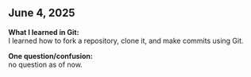 ## June 4, 2025

**What I learned in Git:**  
I learned how to fork a repository, clone it, and make commits using Git.

**One question/confusion:**  
no question as of now.

